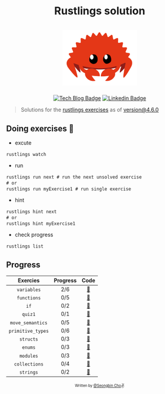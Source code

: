 <h1 align="center">
  <div>Rustlings solution</div><br>
  <img src="logo.png" alt="rust" width="200">
</h1>

<div align="center">

[![Tech Blog Badge](http://img.shields.io/badge/-Tech%20blog-000000?style=flat-square&logo=github&link=https://chobobdev.github.io/blog)](https://chobobdev.github.io/blog) [![Linkedin Badge](https://img.shields.io/badge/-LinkedIn-blue?style=flat-square&logo=Linkedin&logoColor=white&link=https://www.linkedin.com/in/seongbin-cho-120641170/)](https://www.linkedin.com/in/seongbin-cho-120641170/)

</div>

> Solutions for the [rustlings exercises](https://github.com/rust-lang/rustlings) as of version@4.6.0

## Doing exercises 🏃

- excute

```shell
rustlings watch
```

- run

```shell
rustlings run next # run the next unsolved exercise
# or
rustlings run myExercise1 # run single exercise
```

- hint

```shell
rustlings hint next
# or
rustlings hint myExercise1
```

- check progress

```shell
rustlings list
```

## Progress

| Exercies          | Progress  | Code                                                                                          |
| :---------------: | :-------: | :-------------------------------------------------------------------------------------------: |
| `variables`       | 2/6       | [:link:](https://github.com/chobobdev/Rustling-Solution/tree/master/exercises/variables)       |
| `functions`       | 0/5       | [:link:](https://github.com/chobobdev/rustlings-solution/tree/master/exercises/functions)       |
| `if`              | 0/2       | [:link:](https://github.com/chobobdev/rustlings-solution/tree/master/exercises/if)              |
| `quiz1`           | 0/1       | [:link:](https://github.com/chobobdev/rustlings-solution/tree/master/exercises/quiz1.rs)        |
| `move_semantics`  | 0/5       | [:link:](https://github.com/chobobdev/rustlings-solution/tree/master/exercises/move_semantics)  |
| `primitive_types` | 0/6       | [:link:](https://github.com/chobobdev/rustlings-solution/tree/master/exercises/primitive_types) |
| `structs`         | 0/3       | [:link:](https://github.com/chobobdev/rustlings-solution/tree/master/exercises/structs)         |
| `enums`           | 0/3       | [:link:](https://github.com/chobobdev/rustlings-solution/tree/master/exercises/enums)           |
| `modules`         | 0/3       | [:link:](https://github.com/chobobdev/rustlings-solution/tree/master/exercises/modules)         |
| `collections`     | 0/4       | [:link:](https://github.com/chobobdev/rustlings-solution/tree/master/exercises/collections)     |
| `strings`         | 0/2       | [:link:](https://github.com/chobobdev/rustlings-solution/tree/master/exercises/strings)         |

<div align="center">

<sub><sup>Written by <a href="https://github.com/chobobdev">@Seongbin Cho</a></sup></sub><small>✌</small>

</div>